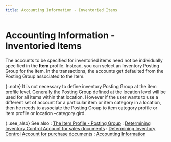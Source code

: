 ```yaml
---
title: Accounting Information - Inventoried Items
---
```


# Accounting Information - Inventoried Items


The accounts to be specified for inventoried items need not be individually  specified in the **Item** profile.  Instead, you can select an Inventory Posting Group for the item. In the  transactions, the accounts get defaulted from the Posting Group associated  to the Item.


{:.note}
It is not necessary to define inventory Posting  Group at the item profile level. Generally the Posting Group defined at  the location level will be used for all items within that location. However  if the user wants to use a different set of account for a particular item  or item category in a location, then he needs to associate the Posting  Group to item category profile or item profile or location –category gird.


{:.see_also}
See also
: [The  Item Profile - Posting Group]({{site.mi_baseurl}}/create-regular-items-kits-and-assemblies/creating-an-item/the_item_profile_-_posting_group.html)
: [Determining  Inventory Control Account for sales documents]({{site.sp_chm}}/misc/determining_inventory_control_account_for_sales_documents.html)
: [Determining  Inventory Control Account for purchase documents]({{site.pp_chm}}/misc/determining_inventory_control_account_for_purchase_documents.html)
: [Accounting  Information]({{site.mi_baseurl}}/item-profile-details/accounting-information/accounting_information_items.html)
